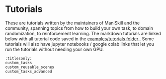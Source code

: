 # Tutorials

These are tutorials written by the maintainers of ManiSkill and the community, spanning topics from how to build your own task, to domain randomization, to reinforcement learning. The markdown tutorials are linked below with all tutorial code saved in the [examples/tutorials folder ](https://github.com/haosulab/ManiSkill2/blob/main/examples/tutorials). Some tutorials will also have jupyter notebooks / google colab links that let you run the tutorials without needing your own GPU.
<!-- 
- Getting Started: [Jupyter Notebook](https://github.com/haosulab/ManiSkill2/blob/main/examples/tutorials/1_quickstart.ipynb), [Colab](https://colab.research.google.com/github/haosulab/ManiSkill2/blob/main/examples/tutorials/1_quickstart.ipynb)
- Reinforcement Learning: [Jupyter Notebook](https://github.com/haosulab/ManiSkill2/blob/main/examples/tutorials/2_reinforcement_learning.ipynb), [Colab](https://colab.research.google.com/github/haosulab/ManiSkill2/blob/main/examples/tutorials/2_reinforcement_learning.ipynb)
- Imitation Learning: [Jupyter Notebook](https://github.com/haosulab/ManiSkill2/blob/main/examples/tutorials/3_imitation_learning.ipynb), [Colab](https://colab.research.google.com/github/haosulab/ManiSkill2/blob/main/examples/tutorials/3_imitation_learning.ipynb)
- Environment Customization: [Jupyter Notebook](https://github.com/haosulab/ManiSkill2/blob/main/examples/tutorials/customize_environments.ipynb), [Colab](https://colab.research.google.com/github/haosulab/ManiSkill2/blob/main/examples/tutorials/customize_environments.ipynb)
- Advanced Rendering (ray tracing, stereo depth sensor): [Jupyter Notebook](https://github.com/haosulab/ManiSkill2/blob/main/examples/tutorials/advanced_rendering.ipynb) -->

<!-- ManiSkill runs on SAPIEN. SAPIEN tutorials are [here](https://sapien.ucsd.edu/docs/latest/). -->

```{toctree}
:titlesonly:
custom_tasks
custom_reusable_scenes
custom_tasks_advanced
```